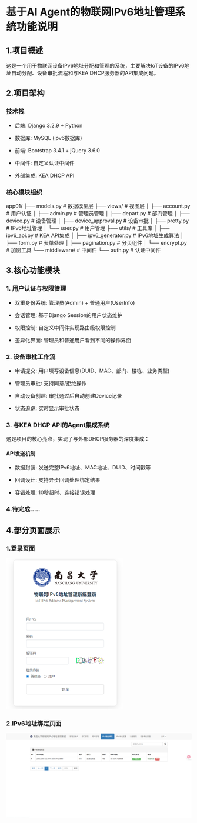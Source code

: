 # **基于AI Agent的物联网IPv6地址管理系统**功能说明

## 1.项目概述

这是一个用于物联网设备IPv6地址分配和管理的系统，主要解决IoT设备的IPv6地址自动分配、设备审批流程和与KEA DHCP服务器的API集成问题。

## 2.项目架构

### 技术栈

- 后端: Django 3.2.9 + Python

- 数据库: MySQL (ipv6数据库)

- 前端: Bootstrap 3.4.1 + jQuery 3.6.0

- 中间件: 自定义认证中间件

- 外部集成: KEA DHCP API

### 核心模块组织

app01/
├── models.py          # 数据模型层
├── views/            # 视图层
│   ├── account.py    # 用户认证
│   ├── admin.py      # 管理员管理
│   ├── depart.py     # 部门管理
│   ├── device.py     # 设备管理
│   ├── device_approval.py  # 设备审批
│   ├── pretty.py     # IPv6地址管理
│   └── user.py       # 用户管理
├── utils/            # 工具库
│   ├── ipv6_api.py   # KEA API集成
│   ├── ipv6_generator.py  # IPv6地址生成算法
│   ├── form.py       # 表单处理
│   ├── pagination.py # 分页组件
│   └── encrypt.py    # 加密工具
└── middleware/       # 中间件
    └── auth.py       # 认证中间件

## 3.核心功能模块

### 1. 用户认证与权限管理

- 双重身份系统: 管理员(Admin) + 普通用户(UserInfo)

- 会话管理: 基于Django Session的用户状态维护

- 权限控制: 自定义中间件实现路由级权限控制

- 差异化界面: 管理员和普通用户看到不同的操作界面

### 2. 设备审批工作流

- 申请提交: 用户填写设备信息(DUID、MAC、部门、楼栋、业务类型)

- 管理员审批: 支持同意/拒绝操作

- 自动设备创建: 审批通过后自动创建Device记录

- 状态追踪: 实时显示审批状态

### 3. 与KEA DHCP API的Agent集成系统

这是项目的核心亮点，实现了与外部DHCP服务器的深度集成：

#### API发送机制

- 数据封装: 发送完整IPv6地址、MAC地址、DUID、时间戳等

- 回调设计: 支持异步回调处理绑定结果

- 容错处理: 10秒超时、连接错误处理

### 4.待完成.....



## 4.部分页面展示

### 1.登录页面

<img src="app01/static/img/login.png" style="zoom:50%;" />

### 2.IPv6地址绑定页面

![image-20250829173312088](app01/static/img/IPv6.png)
